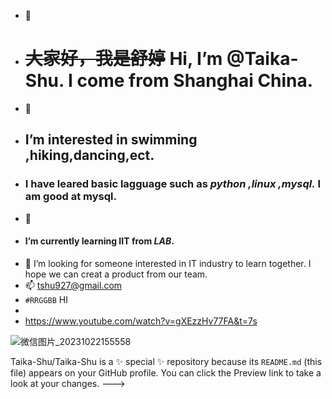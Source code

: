 - 👋
- # ~~大家好，我是舒婷~~  Hi, I’m @Taika-Shu. I come from Shanghai China.
- 👀
-  ##  I’m interested in swimming ,hiking,dancing,ect.
-  ### I have leared basic lagguage such as _python ,linux ,mysql._ I am good at mysql.
- 🌱
- ####  **I’m currently learning IIT from _LAB_.**
- 💞️ I’m looking for someone interested in IT industry to learn together. I hope we can creat a product from our team.
- 📫  tshu927@gmail.com
- `#RRGGBB` HI
- 
- https://www.youtube.com/watch?v=gXEzzHv77FA&t=7s

![微信图片_20231022155558](https://github.com/user-attachments/assets/7106c3fa-f1db-4425-82b6-5cf1dade133c)

Taika-Shu/Taika-Shu is a ✨ special ✨ repository because its `README.md` (this file) appears on your GitHub profile.
You can click the Preview link to take a look at your changes.
--->
